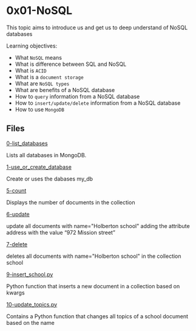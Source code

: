 # 0x01-NoSQL

This topic aims to introduce us and get us to deep understand of NoSQL databases

Learning objectives:

*  What `NoSQL` means
*  What is difference between SQL and NoSQL
*  What is `ACID`
*  What is a `document storage`
*  What are `NoSQL types`
*  What are benefits of a NoSQL database
*  How to `query` information from a NoSQL database
*  How to `insert/update/delete` information from a NoSQL database
*  How to use `MongoDB`

## Files

[0-list_databases](./0-list_databases)

Lists all databases in MongoDB.

[1-use_or_create_database](./1-use_or_create_database)

Create or uses the dabases my_db

[5-count](./5-count)

Displays the number of documents in the collection

[6-update](./6-update)

update all documents with name="Holberton school" adding the attribute address with the value “972 Mission street”

[7-delete](./7-delete)

deletes all documents with name="Holberton school" in the collection school

[9-insert_school.py](./9-insert_school.py)

Python function that inserts a new document in a collection based on kwargs

[10-update_topics.py](./10-update_topics.py)

Contains a Python function that changes all topics of a school document based on the name
